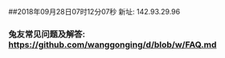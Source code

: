 ##2018年09月28日07时12分07秒 新址: 142.93.29.96
### 兔友常见问题及解答: https://github.com/wanggonging/d/blob/w/FAQ.md
